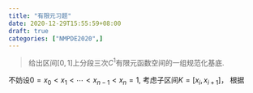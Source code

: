 ```yaml
---
title: "有限元习题"
date: 2020-12-29T15:55:59+08:00
draft: true
categories: ["NMPDE2020",]
---
```


> 给出区间$[0,1]$上分段三次$C^1$有限元函数空间的一组规范化基底.

不妨设$0=x_0 < x_1 < \cdots < x_{n-1} < x_{n} = 1$,
考虑子区间$K = [x_i, x_{i+1}]$， 根据